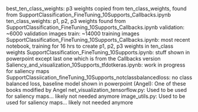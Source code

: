 best_ten_class_weights: p3 weights copied from ten_class_weights, found from SupportClassification_FineTuning_10Supports_Callbacks.ipynb
ten_class_weights: p1, p2, p3 weights found from SupportClassification_FineTuning_10Supports_Callbacks.ipynb
validation: ~6000 validation images
train: ~14000 training images
SupportClassification_FineTuning_10Supports_Callbacks.ipynb: most recent notebook, training for 16 hrs to create p1, p2, p3 weights in ten_class weights
SupportClassification_FineTuning_10Supports.ipynb: stuff shown in powerpoint except last one which is from the Callbacks version
Saliency_and_visualization_10Supports_tfdotkeras.ipynb: work in progress for saliency maps
SupportClassiication_fineTuning_10Supports_notclassbalancedloss: no class balanced loss, baseline model shown in powerpoint
(Angel): One of these books modified by Angel
net_visualization_tensorflow.py: Used to be used for saliency maps... likely not needed anymore
image_utils.py: Used to be used for saliency maps... likely not needed anymore
